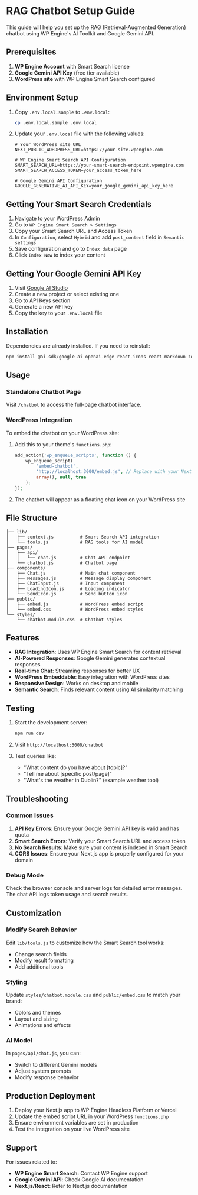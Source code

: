 # RAG Chatbot Setup Guide

This guide will help you set up the RAG (Retrieval-Augmented Generation) chatbot using WP Engine's AI Toolkit and Google Gemini API.

## Prerequisites

1. **WP Engine Account** with Smart Search license
2. **Google Gemini API Key** (free tier available)
3. **WordPress site** with WP Engine Smart Search configured

## Environment Setup

1. Copy `.env.local.sample` to `.env.local`:
   ```bash
   cp .env.local.sample .env.local
   ```

2. Update your `.env.local` file with the following values:
   ```env
   # Your WordPress site URL
   NEXT_PUBLIC_WORDPRESS_URL=https://your-site.wpengine.com
   
   # WP Engine Smart Search API Configuration
   SMART_SEARCH_URL=https://your-smart-search-endpoint.wpengine.com
   SMART_SEARCH_ACCESS_TOKEN=your_access_token_here
   
   # Google Gemini API Configuration
   GOOGLE_GENERATIVE_AI_API_KEY=your_google_gemini_api_key_here
   ```

## Getting Your Smart Search Credentials

1. Navigate to your WordPress Admin
2. Go to `WP Engine Smart Search > Settings`
3. Copy your Smart Search URL and Access Token
4. In `Configuration`, select `Hybrid` and add `post_content` field in `Semantic settings`
5. Save configuration and go to `Index data` page
6. Click `Index Now` to index your content

## Getting Your Google Gemini API Key

1. Visit [Google AI Studio](https://ai.google.dev/gemini-api/docs)
2. Create a new project or select existing one
3. Go to API Keys section
4. Generate a new API key
5. Copy the key to your `.env.local` file

## Installation

Dependencies are already installed. If you need to reinstall:

```bash
npm install @ai-sdk/google ai openai-edge react-icons react-markdown zod
```

## Usage

### Standalone Chatbot Page

Visit `/chatbot` to access the full-page chatbot interface.

### WordPress Integration

To embed the chatbot on your WordPress site:

1. Add this to your theme's `functions.php`:
   ```php
   add_action('wp_enqueue_scripts', function () {
       wp_enqueue_script(
           'embed-chatbot',
           'http://localhost:3000/embed.js', // Replace with your Next.js app URL
           array(), null, true
       );
   });
   ```

2. The chatbot will appear as a floating chat icon on your WordPress site

## File Structure

```
├── lib/
│   ├── context.js          # Smart Search API integration
│   └── tools.js            # RAG tools for AI model
├── pages/
│   ├── api/
│   │   └── chat.js         # Chat API endpoint
│   └── chatbot.js          # Chatbot page
├── components/
│   ├── Chat.js             # Main chat component
│   ├── Messages.js         # Message display component
│   ├── ChatInput.js        # Input component
│   ├── LoadingIcon.js      # Loading indicator
│   └── SendIcon.js         # Send button icon
├── public/
│   ├── embed.js            # WordPress embed script
│   └── embed.css           # WordPress embed styles
└── styles/
    └── chatbot.module.css  # Chatbot styles
```

## Features

- **RAG Integration**: Uses WP Engine Smart Search for content retrieval
- **AI-Powered Responses**: Google Gemini generates contextual responses
- **Real-time Chat**: Streaming responses for better UX
- **WordPress Embeddable**: Easy integration with WordPress sites
- **Responsive Design**: Works on desktop and mobile
- **Semantic Search**: Finds relevant content using AI similarity matching

## Testing

1. Start the development server:
   ```bash
   npm run dev
   ```

2. Visit `http://localhost:3000/chatbot`

3. Test queries like:
   - "What content do you have about [topic]?"
   - "Tell me about [specific post/page]"
   - "What's the weather in Dublin?" (example weather tool)

## Troubleshooting

### Common Issues

1. **API Key Errors**: Ensure your Google Gemini API key is valid and has quota
2. **Smart Search Errors**: Verify your Smart Search URL and access token
3. **No Search Results**: Make sure your content is indexed in Smart Search
4. **CORS Issues**: Ensure your Next.js app is properly configured for your domain

### Debug Mode

Check the browser console and server logs for detailed error messages. The chat API logs token usage and search results.

## Customization

### Modify Search Behavior

Edit `lib/tools.js` to customize how the Smart Search tool works:
- Change search fields
- Modify result formatting
- Add additional tools

### Styling

Update `styles/chatbot.module.css` and `public/embed.css` to match your brand:
- Colors and themes
- Layout and sizing
- Animations and effects

### AI Model

In `pages/api/chat.js`, you can:
- Switch to different Gemini models
- Adjust system prompts
- Modify response behavior

## Production Deployment

1. Deploy your Next.js app to WP Engine Headless Platform or Vercel
2. Update the embed script URL in your WordPress `functions.php`
3. Ensure environment variables are set in production
4. Test the integration on your live WordPress site

## Support

For issues related to:
- **WP Engine Smart Search**: Contact WP Engine support
- **Google Gemini API**: Check Google AI documentation
- **Next.js/React**: Refer to Next.js documentation
